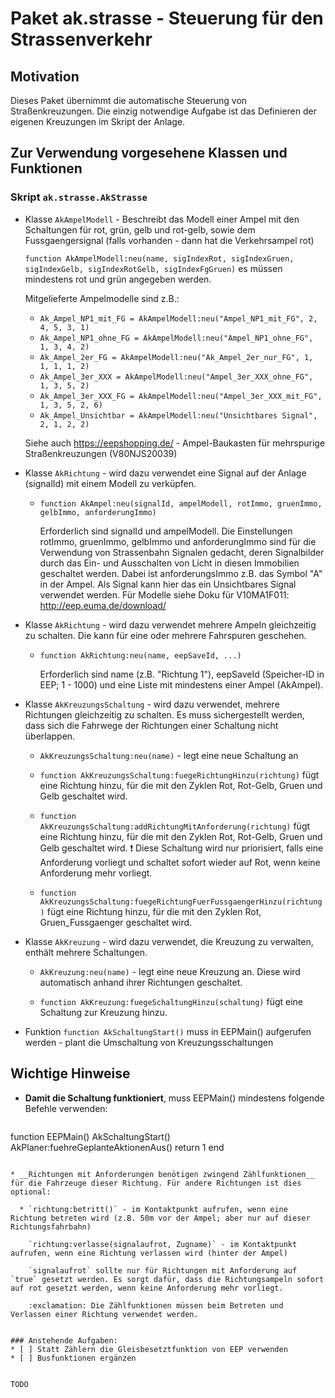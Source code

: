 # Paket ak.strasse - Steuerung für den Strassenverkehr

## Motivation

Dieses Paket übernimmt die automatische Steuerung von Straßenkreuzungen. Die einzig notwendige Aufgabe ist das Definieren der eigenen Kreuzungen im Skript der Anlage.

## Zur Verwendung vorgesehene Klassen und Funktionen

### Skript `ak.strasse.AkStrasse`


* Klasse `AkAmpelModell` - Beschreibt das Modell einer Ampel mit den Schaltungen für rot, grün, gelb und rot-gelb, sowie dem Fussgaengersignal (falls vorhanden - dann hat die Verkehrsampel rot)

    `function AkAmpelModell:neu(name, sigIndexRot, sigIndexGruen, sigIndexGelb, sigIndexRotGelb, sigIndexFgGruen)` es müssen mindestens rot und grün angegeben werden.

    Mitgelieferte Ampelmodelle sind z.B.:

    * `Ak_Ampel_NP1_mit_FG = AkAmpelModell:neu("Ampel_NP1_mit_FG", 2, 4, 5, 3, 1)`
    * `Ak_Ampel_NP1_ohne_FG = AkAmpelModell:neu("Ampel_NP1_ohne_FG", 1, 3, 4, 2)`
    * `Ak_Ampel_2er_FG = AkAmpelModell:neu("Ak_Ampel_2er_nur_FG", 1, 1, 1, 1, 2)`
    * `Ak_Ampel_3er_XXX = AkAmpelModell:neu("Ampel_3er_XXX_ohne_FG", 1, 3, 5, 2)`
    * `Ak_Ampel_3er_XXX_FG = AkAmpelModell:neu("Ampel_3er_XXX_mit_FG", 1, 3, 5, 2, 6)`
    * `Ak_Ampel_Unsichtbar = AkAmpelModell:neu("Unsichtbares Signal", 2, 1, 2, 2)`

    Siehe auch https://eepshopping.de/ - Ampel-Baukasten für mehrspurige Straßenkreuzungen (V80NJS20039)


* Klasse `AkRichtung` - wird dazu verwendet eine Signal auf der Anlage (signalId) mit einem Modell zu verküpfen.

  * `function AkAmpel:neu(signalId, ampelModell, rotImmo, gruenImmo, gelbImmo, anforderungImmo)`

    Erforderlich sind signalId und ampelModell.
    Die Einstellungen rotImmo, gruenImmo, gelbImmo und anforderungImmo sind für die Verwendung von Strassenbahn Signalen gedacht, deren Signalbilder durch das Ein- und Ausschalten von Licht in diesen Immobilien geschaltet werden. Dabei ist anforderungsImmo z.B. das Symbol "A" in der Ampel. Als Signal kann hier das ein Unsichtbares Signal verwendet werden.
    Für Modelle siehe Doku für V10MA1F011: http://eep.euma.de/download/


* Klasse `AkRichtung` - wird dazu verwendet mehrere Ampeln gleichzeitig zu schalten. Die kann für eine oder mehrere Fahrspuren geschehen.

  * `function AkRichtung:neu(name, eepSaveId, ...)`

    Erforderlich sind name (z.B. "Richtung 1"), eepSaveId (Speicher-ID in EEP; 1 - 1000) und eine Liste mit mindestens einer Ampel (AkAmpel).


* Klasse `AkKreuzungsSchaltung`  - wird dazu verwendet, mehrere Richtungen gleichzeitig zu schalten. Es muss sichergestellt werden, dass sich die Fahrwege der Richtungen einer Schaltung nicht überlappen.

  * `AkKreuzungsSchaltung:neu(name)` - legt eine neue Schaltung an

  * `function AkKreuzungsSchaltung:fuegeRichtungHinzu(richtung)` fügt eine Richtung hinzu, für die mit den Zyklen Rot, Rot-Gelb, Gruen und Gelb geschaltet wird.

  * `function AkKreuzungsSchaltung:addRichtungMitAnforderung(richtung)` fügt eine Richtung hinzu, für die mit den Zyklen Rot, Rot-Gelb, Gruen und Gelb geschaltet wird. :exclamation: Diese Schaltung wird nur priorisiert, falls eine Anforderung vorliegt und schaltet sofort wieder auf Rot, wenn keine Anforderung mehr vorliegt.

  * `function AkKreuzungsSchaltung:fuegeRichtungFuerFussgaengerHinzu(richtung)` fügt eine Richtung hinzu, für die mit den Zyklen Rot, Gruen_Fussgaenger geschaltet wird.

* Klasse `AkKreuzung`  - wird dazu verwendet, die Kreuzung zu verwalten, enthält mehrere Schaltungen.

  * `AkKreuzung:neu(name)` - legt eine neue Kreuzung an. Diese wird automatisch anhand ihrer Richtungen geschaltet.

  * `function AkKreuzung:fuegeSchaltungHinzu(schaltung)` fügt eine Schaltung zur Kreuzung hinzu.

* Funktion `function AkSchaltungStart()` muss in EEPMain() aufgerufen werden - plant die Umschaltung von Kreuzungsschaltungen

## Wichtige Hinweise

* __Damit die Schaltung funktioniert__, muss EEPMain() mindestens folgende Befehle verwenden:

    ```lua
function EEPMain()
    AkSchaltungStart()
    AkPlaner:fuehreGeplanteAktionenAus()
    return 1
end
```

* __Richtungen mit Anforderungen benötigen zwingend Zählfunktionen__ für die Fahrzeuge dieser Richtung. Für andere Richtungen ist dies optional:

  * `richtung:betritt()` - im Kontaktpunkt aufrufen, wenn eine Richtung betreten wird (z.B. 50m vor der Ampel; aber nur auf dieser Richtungsfahrbahn)

    `richtung:verlasse(signalaufrot, Zugname)` - im Kontaktpunkt aufrufen, wenn eine Richtung verlassen wird (hinter der Ampel)

    `signalaufrot` sollte nur für Richtungen mit Anforderung auf `true` gesetzt werden. Es sorgt dafür, dass die Richtungsampeln sofort auf rot gesetzt werden, wenn keine Anforderung mehr vorliegt.

    :exclamation: Die Zählfunktionen müssen beim Betreten und Verlassen einer Richtung verwendet werden.


### Anstehende Aufgaben:
* [ ] Statt Zählern die Gleisbesetztfunktion von EEP verwenden
* [ ] Busfunktionen ergänzen


TODO

